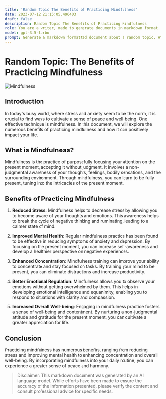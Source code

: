```yaml
---
title: 'Random Topic The Benefits of Practicing Mindfulness'
date: 2023-07-12 21:15:05.496403
draft: false
description: Random Topic The Benefits of Practicing Mindfulness
role: You are a writer, made to generate documents in markdown format. It is very important that all of the documents you generate are in valid markdown format.
model: gpt-3.5-turbo
prompt: Generate a markdown formatted document about a random topic. At the bottom, include a disclaimer explaining that the document was generated by you. The first line of the document should be the title. Make sure that the entire document is in proper markdown format, using a mix of various tags to make the document visually appealing.
---
```


# Random Topic: The Benefits of Practicing Mindfulness

![Mindfulness](https://cdn.pixabay.com/photo/2015/10/30/20/13/sunrise-1014712_960_720.jpg)

## Introduction

In today's busy world, where stress and anxiety seem to be the norm, it is crucial to find ways to cultivate a sense of peace and well-being. One effective technique is mindfulness. In this document, we will explore the numerous benefits of practicing mindfulness and how it can positively impact your life.

## What is Mindfulness?

Mindfulness is the practice of purposefully focusing your attention on the present moment, accepting it without judgment. It involves a non-judgmental awareness of your thoughts, feelings, bodily sensations, and the surrounding environment. Through mindfulness, you can learn to be fully present, tuning into the intricacies of the present moment.

## Benefits of Practicing Mindfulness

1. **Reduced Stress**: Mindfulness helps to decrease stress by allowing you to become aware of your thoughts and emotions. This awareness helps to break the cycle of negative thinking and ruminating, leading to a calmer state of mind.

2. **Improved Mental Health**: Regular mindfulness practice has been found to be effective in reducing symptoms of anxiety and depression. By focusing on the present moment, you can increase self-awareness and develop a healthier perspective on negative experiences.

3. **Enhanced Concentration**: Mindfulness training can improve your ability to concentrate and stay focused on tasks. By training your mind to be present, you can eliminate distractions and increase productivity.

4. **Better Emotional Regulation**: Mindfulness allows you to observe your emotions without getting overwhelmed by them. This helps in developing emotional intelligence and equanimity, enabling you to respond to situations with clarity and compassion.

5. **Increased Overall Well-being**: Engaging in mindfulness practice fosters a sense of well-being and contentment. By nurturing a non-judgmental attitude and gratitude for the present moment, you can cultivate a greater appreciation for life.

## Conclusion

Practicing mindfulness has numerous benefits, ranging from reducing stress and improving mental health to enhancing concentration and overall well-being. By incorporating mindfulness into your daily routine, you can experience a greater sense of peace and harmony.

>Disclaimer: This markdown document was generated by an AI language model. While efforts have been made to ensure the accuracy of the information presented, please verify the content and consult professional advice for specific needs.